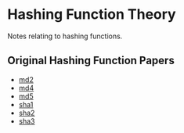 
# Hashing Function Theory

Notes relating to hashing functions.

## Original Hashing Function Papers

- [md2](https://github.com/lancejpollard/security.js/blob/make/paper/md2/original.pdf)
- [md4](https://github.com/lancejpollard/security.js/blob/make/paper/md4/original.pdf)
- [md5](https://github.com/lancejpollard/security.js/blob/make/paper/md5/original.pdf)
- [sha1](https://github.com/lancejpollard/security.js/blob/make/paper/sha1/original.pdf)
- [sha2]()
- [sha3](https://github.com/lancejpollard/security.js/blob/make/paper/sha3/original.pdf)
